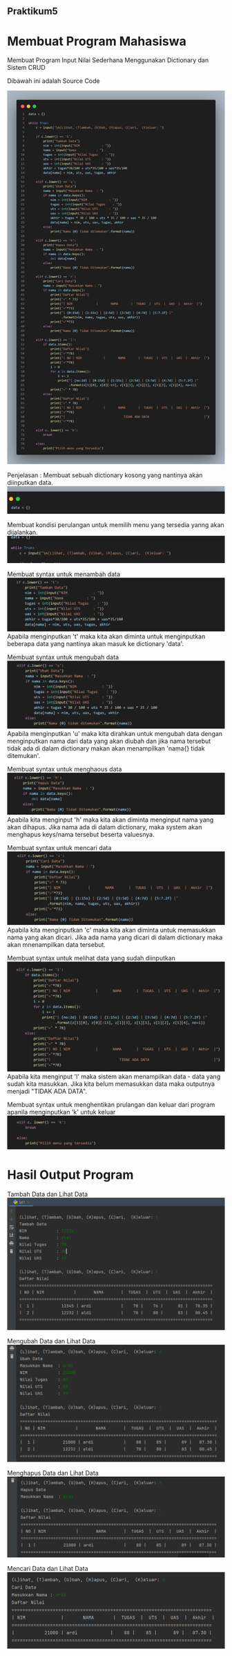 ## Praktikum5 
# Membuat Program Mahasiswa
 Membuat Program Input Nilai Sederhana Menggunakan Dictionary dan Sistem CRUD

Dibawah ini adalah Source Code  <br>

![Gambar1](/source/code.png)

Penjelasan :
Membuat sebuah dictionary kosong yang nantinya akan diinputkan data.<br>
![Gambar1](/source/code.x.png)

Membuat kondisi perulangan untuk memilih menu yang tersedia yanng akan dijalankan. <br>
![Gambar1](/source/code.while.png)

Membuat syntax untuk menambah data
![Gambar1](/source/tambah.png)
Apabila menginputkan 't' maka kita akan diminta untuk menginputkan beberapa data yang nantinya akan masuk ke dictionary 'data'.<br>

Membuat syntax untuk mengubah data
![Gambar1](/source/ubah.png)
Apabila menginputkan 'u' maka kita dirahkan untuk mengubah data dengan menginputkan nama dari data yang akan diubah dan jika nama tersebut tidak ada di dalam dictionary makan akan menampilkan 'nama{} tidak ditemukan'.<br>

Membuat syntax untuk menghaous data
![Gambar1](/source/hapus.png)
Apabila kita menginput 'h' maka kita akan diminta menginput nama yang akan dihapus. Jika nama ada di dalam dictionary, maka system akan menghapus keys/nama tersebut beserta valuesnya. <br>

Membuat syntax untuk mencari data
![Gambar1](/source/cari.png)
Apabila kita menginputkan 'c' maka kita akan diminta untuk memasukkan nama yang akan dicari. Jika ada nama yang dicari di dalam dictionary maka akan mnenampilkan data tersebut. <br>

 Membuat syntax untuk melihat data yang sudah diinputkan
![Gambar1](/source/lihat.png)
Apabila kita menginput 'l' maka sistem akan menampilkan data - data yang sudah kita masukkan. Jika kita belum memasukkan data maka outputnya menjadi "TIDAK ADA DATA". <br>

Membuat syntax untuk menghentikan prulangan dan keluar dari program apanila menginputkan 'k' untuk keluar<br>
![Gambar1](/source/selesai.png)

# Hasil Output Program <br>

Tambah Data dan Lihat Data<br>
![Gambar1](/source/tambah.lihat.png)

Mengubah Data dan Lihat Data<br>
![Gambar1](/source/ubah.lihat.png)

Menghapus Data dan Lihat Data<br>
![Gambar1](/source/hapus.lihat.png)

Mencari Data dan Lihat Data <br>
![Gambar1](/source/cari.lihat.png)




